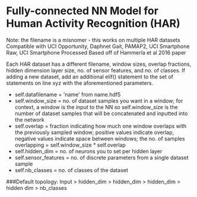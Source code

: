 # Fully-connected NN Model for Human Activity Recognition (HAR)
Note: the filename is a misnomer - this works on multiple HAR datasets
Compatible with UCI Opportunity, Daphnet Gait, PAMAP2, UCI Smartphone Raw, UCI Smartphone Processed
Based off of Hammerla et al 2016 paper


Each HAR dataset has a different filename, window sizes, overlap fractions, hidden dimension layer size, no. of sensor features,  and no. of classes.
If adding a new dataset, add an additional elif() statement to the set of statements on line xyz with the aforementioned parameters.
* self.datafilename = 'name' from name.hdf5
* self.window_size = no. of dataset samples you want in a window;
  for context, a window is the input to the NN so self.window_size is the number of dataset samples that will be concatenated and inputted into the network
* self.overlap = fraction indicating how much one window overlaps with the previously sampled window;
  positive values indicate overlap, negative values indicate space between windows; the no. of samples overlapping = self.window_size * self.overlap
* self.hidden_dim = no. of neurons you to set per hidden layer
* self.sensor_features = no. of discrete parameters from a single dataset sample
* self.nb_classes = no. of classes of the dataset 

###Default topology:
Input > hidden_dim > hidden_dim > hidden_dim > hidden dim > nb_classes
